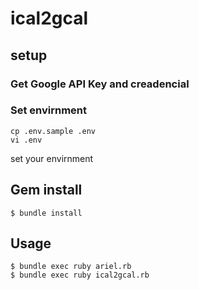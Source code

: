 # ical2gcal

## setup

### Get Google API Key and creadencial

### Set envirnment

```
cp .env.sample .env
vi .env
```

set your envirnment


## Gem install

```
$ bundle install
```

## Usage

```
$ bundle exec ruby ariel.rb
$ bundle exec ruby ical2gcal.rb
```
